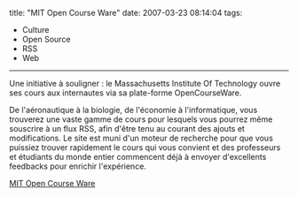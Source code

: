 title: "MIT Open Course Ware"
date: 2007-03-23 08:14:04
tags:
  - Culture
  - Open Source
  - RSS
  - Web
---

Une initiative à souligner&nbsp;: le Massachusetts Institute Of Technology ouvre ses cours aux internautes via sa plate-forme OpenCourseWare.

<!-- more -->

De l'aéronautique à la biologie, de l'économie à l'informatique, vous trouverez une vaste gamme de cours pour lesquels vous pourrez même souscrire à un flux RSS, afin d'être tenu au courant des ajouts et modifications. Le site est muni d'un moteur de recherche pour que vous puissiez trouver rapidement le cours qui vous convient et des professeurs et étudiants du monde entier commencent déjà à envoyer d'excellents feedbacks pour enrichir l'expérience.

[MIT Open Course Ware](//ocw.mit.edu/index.htm)